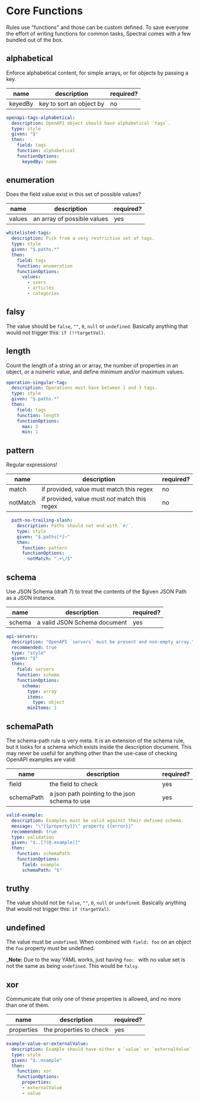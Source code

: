 # Core Functions

Rules use "functions" and those can be custom defined. To save everyone the effort of writing functions for common tasks, Spectral comes with a few bundled out of the box. 

## alphabetical

Enforce alphabetical content, for simple arrays, or for objects by passing a key.

<!-- title: functionOptions -->

name | description | required?
---------|----------|---------
keyedBy | key to sort an object by | no

<!-- title: example -->

```yaml
openapi-tags-alphabetical:
  description: OpenAPI object should have alphabetical `tags`.
  type: style
  given: "$"
  then:
    field: tags
    function: alphabetical
    functionOptions:
      keyedBy: name
```

## enumeration

Does the field value exist in this set of possible values?

<!-- title: functionOptions -->

name | description | required?
---------|----------|---------
values | an array of possible values | yes

<!-- title: example -->

```yaml
whitelisted-tags:
  description: Pick from a very restrictive set of tags.
  type: style
  given: "$.paths.*"
  then:
    field: tags
    function: enumeration
    functionOptions:
      values:
        - users
        - articles
        - categories
```

## falsy

The value should be `false`, `""`, `0`, `null` or `undefined`. Basically anything that would not trigger this: `if (!!targetVal)`. 

## length

Count the length of a string an or array, the number of properties in an object, or a numeric value, and define minimum and/or maximum values.

<!-- title: example -->

```yaml
operation-singular-tag:
  description: Operations must have between 1 and 3 tags.
  type: style
  given: "$.paths.*"
  then:
    field: tags
    function: length
    functionOptions:
      max: 3
      min: 1
```

## pattern

Regular expressions! 

<!-- title: functionOptions -->

name | description | required?
---------|----------|---------
match | if provided, value must match this regex | no
notMatch | if provided, value must _not_ match this regex | no

<!-- title: example -->

```yaml
  path-no-trailing-slash:
    description: Paths should not end with `#/`.
    type: style
    given: "$.paths[*]~"
    then:
      function: pattern
      functionOptions:
        notMatch: ".+\/$"
```

## schema

Use JSON Schema (draft 7) to treat the contents of the $given JSON Path as a JSON instance.

<!-- title: functionOptions -->

name | description | required?
---------|----------|---------
schema | a valid JSON Schema document | yes

<!-- title: example -->

```yaml
api-servers:
  description: "OpenAPI `servers` must be present and non-empty array."
  recommended: true
  type: "style"
  given: "$"
  then:
    field: servers
    function: schema
    functionOptions:
      schema:
        type: array
        items:
          type: object
        minItems: 1
```

## schemaPath

The schema-path rule is very meta. It is an extension of the schema rule, but it looks for a schema which exists inside the description document. This may never be useful for anything other than the use-case of checking OpenAPI examples are valid:

<!-- title: functionOptions -->

name | description | required?
---------|----------|---------
field | the field to check | yes
schemaPath | a json path pointing to the json schema to use | yes

<!-- title: example -->

```yaml
valid-example:
  description: Examples must be valid against their defined schema.
  message: "\"{{property}}\" property {{error}}"
  recommended: true
  type: validation
  given: "$..[?(@.example)]"
  then:
    function: schemaPath
    functionOptions:
      field: example
      schemaPath: "$"
```

## truthy

The value should not be `false`, `""`, `0`, `null` or `undefined`. Basically anything that would not trigger this: `if (targetVal)`.

## undefined

The value must be `undefined`. When combined with `field: foo` on an object the `foo` property must be undefined.

_**Note:** Due to the way YAML works, just having `foo: ` with no value set is not the same as being `undefined`. This would be `falsy`.

## xor

Communicate that only one of these properties is allowed, and no more than one of them.

<!-- title: functionOptions -->

name | description | required?
---------|----------|---------
properties | the properties to check | yes

<!-- title: example -->

```yaml
example-value-or-externalValue:
  description: Example should have either a `value` or `externalValue` field.
  type: style
  given: "$..example"
  then:
    function: xor
    functionOptions:
      properties:
      - externalValue
      - value
```

